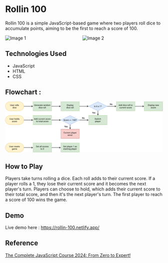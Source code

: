 # Rollin 100

Rollin 100 is a simple JavaScript-based game where two players roll dice to accumulate points, aiming to be the first to reach a score of 100.

<div style="display: flex;">
    <img src="https://github.com/pr2tik1/rollin-dice/assets/34391513/20404cf6-8d02-417b-9dc2-70fbb1b4e67c" alt="Image 1" style="width: 49%;">
    <img src="https://github.com/pr2tik1/rollin-dice/assets/34391513/df9905cc-070b-4a7a-9d6f-fbf6ddd340ab" alt="Image 2" style="width: 49%;">
</div>


## Technologies Used

- JavaScript
- HTML
- CSS

## Flowchart : 
![](./flowchart.png)

## How to Play

Players take turns rolling a dice. Each roll adds to their current score. If a player rolls a 1, they lose their current score and it becomes the next player's turn. Players can choose to hold, which adds their current score to their total score, and then it's the next player's turn. The first player to reach a score of 100 wins the game.


## Demo 

Live demo here : https://rollin-100.netlify.app/


## Reference

[The Complete JavaScript Course 2024: From Zero to Expert!](https://www.udemy.com/course/the-complete-javascript-course/)
